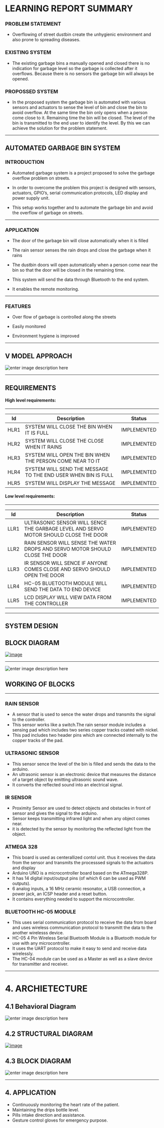 
# LEARNING REPORT SUMMARY


### PROBLEM STATEMENT

- Overflowing of street dustbin create the unhygienic environment and also prone to spreading diseases.

### EXISTING SYSTEM

- The existing garbage bins a manually opened and closed there is no indication for garbage level so the garbage is collected after it overflows. Because there is no sensors the garbage bin will always be opened.

### PROPOSSED SYSTEM
- In the proposed system the garbage bin is automated with various sensors and actuators to sense the level of bin and close the bin to avoid overflow. At the same time the bin only opens when a person come close to it. Remaining time the bin will be closed. The level of the bin is transmitted to the end user to identify the level. By this we can achieve the solution for the problem statement.
______________________
## AUTOMATED GARBAGE BIN SYSTEM

### INTRODUCTION

- Automated garbage system is a project proposed to solve the garbage overflow problem on streets.

- In order to overcome the problem this project is designed with sensors, actuators, GPIO’s, serial communication protocols, LED display and power supply unit.

- This setup works together and to automate the garbage bin and avoid the overflow of garbage on streets.
____________________
### APPLICATION 

- The door of the garbage bin will close automatically when it is filled

- The rain sensor senses the rain drops and close the garbage when it rains

- The dustbin doors will open automatically when a person come near the bin so that the door will be closed in the remaining time.

- This system will send the data through Bluetooth to the end system.

- It enables the remote monitoring.
______________________________________
### FEATURES

- Over flow of garbage is controlled along the streets

- Easily monitored

- Environment hygiene is improved
______________________
## V MODEL APPROACH
![enter image description here](https://www.linkpicture.com/q/USE-CASE.png)
______________________
## REQUIREMENTS
#### High level requirements:
__________________________________________________________
| Id | Description | Status |
| ------ | ------ | ------ |
| HLR1|SYSTEM WILL CLOSE THE BIN WHEN IT IS FULL|IMPLEMENTED||
| HLR2|SYSTEM WILL CLOSE THE CLOSE WHEN IT RAINS|IMPLEMENTED|
| HLR3|SYSTEM WILL OPEN THE BIN WHEN THE PERSON COME NEAR TO IT|IMPLEMENTED|
| HLR4|SYSTEM WILL SEND THE MESSAGE TO THE END USER WHEN BIN IS FULL |IMPLEMENTED|
| HLR5|SYSTEM WILL DISPLAY THE MESSAGE|IMPLEMENTED|

#### Low level requirements:
__________________________________________________________
| Id | Description | Status |
| ------ | ------ | ------ |
| LLR1|ULTRASONIC SENSOR WILL SENCE THE GARBAGE LEVEL AND SERVO MOTOR SHOULD CLOSE THE DOOR |IMPLEMENTED|
| LLR2|RAIN SENSOR WILL SENSE THE WATER DROPS AND SERVO MOTOR SHOULD CLOSE THE DOOR|IMPLEMENTED|
| LLR3|IR SENSOR WILL SENCE IF ANYONE COMES CLOSE AND SERVO SHOULD OPEN THE DOOR|IMPLEMENTED|
| LLR4|HC-05 BLUETOOTH MODULE WILL SEND THE DATA TO END DEVICE|IMPLEMENTED|
| LLR5|LCD DISPLAY WILL VIEW DATA FROM THE CONTROLLER|IMPLEMENTED|
__________________________________________________________


## SYSTEM DESIGN 


## BLOCK DIAGRAM
[![image](https://www.linkpicture.com/q/BLOCK-DIAGRAM.png)](https://www.linkpicture.com/view.php?img=LPic6219e5249d12a916545710)
________________
![enter image description here](https://www.linkpicture.com/q/WhatsApp-Image-2022-03-07-at-00.33.16.jpeg)

## WORKING OF BLOCKS
_______________________________________
### RAIN SENSOR 
- A sensor that is used to sence the water drops and transmits the signal to the controller. 
- This sensor works like a switch.The rain sensor module includes a sensing pad which includes two series copper tracks coated with nickel. 
- This pad includes two header pins which are connected internally to the copper tracks of the pad.

### ULTRASONIC SENSOR
- This sensor sence the level of the bin is filled and sends the data to the arduino.
- An ultrasonic sensor is an electronic device that measures the distance of a target object by emitting ultrasonic sound wave. 
- It converts the reflected sound into an electrical signal.

### IR SENSOR
- Proximity Sensor are used to detect objects and obstacles in front of sensor and gives the signal to the arduino.
- Sensor keeps transmitting infrared light and when any object comes near. 
- it is detected by the sensor by monitoring the reflected light from the object.

### ATMEGA 328
- This board is used as centerallized contol unit. thus it receives the data from the sensor and transmits the processsed signals to the actuators and display
- Arduino UNO is a microcontroller board based on the ATmega328P.
- It has 14 digital input/output pins (of which 6 can be used as PWM outputs).
- 6 analog inputs, a 16 MHz ceramic resonator, a USB connection, a power jack, an ICSP header and a reset button.
- It contains everything needed to support the microcontroller.

### BLUETOOTH HC-05 MODULE
- This uses serial communication protocol to receive the data from board and uses wireless communication protocol to transmitt the data to the another wirelesss device.
- HC-05 4 Pin Wireless Serial Bluetooth Module is a Bluetooth module for use with any microcontroller.
- It uses the UART protocol to make it easy to send and receive data wirelessly.
- The HC-04 module can be used as a Master as well as a slave device for transmitter and receiver.  
_______________________________________________________________
# 4. ARCHIETECTURE
## 4.1 Behavioral Diagram
![enter image description here](https://www.linkpicture.com/q/Flowchart-Example_-Medical-Registration-1.png)
## 4.2 STRUCTURAL DIAGRAM
[![image](https://www.linkpicture.com/q/Credit-Card-Processing-Of-Online-Shopping-Use-Case-Diagram-1.png)](https://www.linkpicture.com/view.php?img=LPic6219e330bff061527446622)
## 4.3 BLOCK DIAGRAM
![enter image description here](https://www.linkpicture.com/q/WhatsApp-Image-2022-03-07-at-00.33.16.jpeg)
________________________________________
## 4. APPLICATION
- Continuously monitoring the heart rate of the patient.
-	Maintaining the drips bottle level.
-	Pills intake direction and assistance.
-	Gesture control gloves for emergency purpose. 
